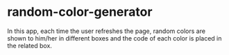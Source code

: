 # random-color-generator
In this app, each time the user refreshes the page, random colors are shown to him/her in different boxes and the code of each color is placed in the related box.
